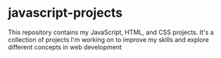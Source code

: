 # javascript-projects
This repository contains my JavaScript, HTML, and CSS projects. It's a collection of projects I'm working on to improve my skills and explore different concepts in web development
